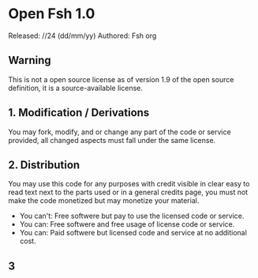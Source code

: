 # Open Fsh 1.0
Released: //24 (dd/mm/yy)
Authored: Fsh org

## Warning
This is not a open source license as of version 1.9 of the open source definition, it is a source-available license.

## 1. Modification / Derivations
You may fork, modify, and or change any part of the code or service provided, all changed aspects must fall under the same license.

## 2. Distribution
You may use this code for any purposes with credit visible in clear easy to read text next to the parts used or in a general credits page, you must not make the code monetized but may monetize your material.
- You can't: Free softwere but pay to use the licensed code or service.
- You can: Free softwere and free usage of license code or service.
- You can: Paid softwere but licensed code and service at no additional cost.

## 3
